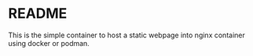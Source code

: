 # README
This is the simple container to host a static webpage into nginx container using docker or podman.
